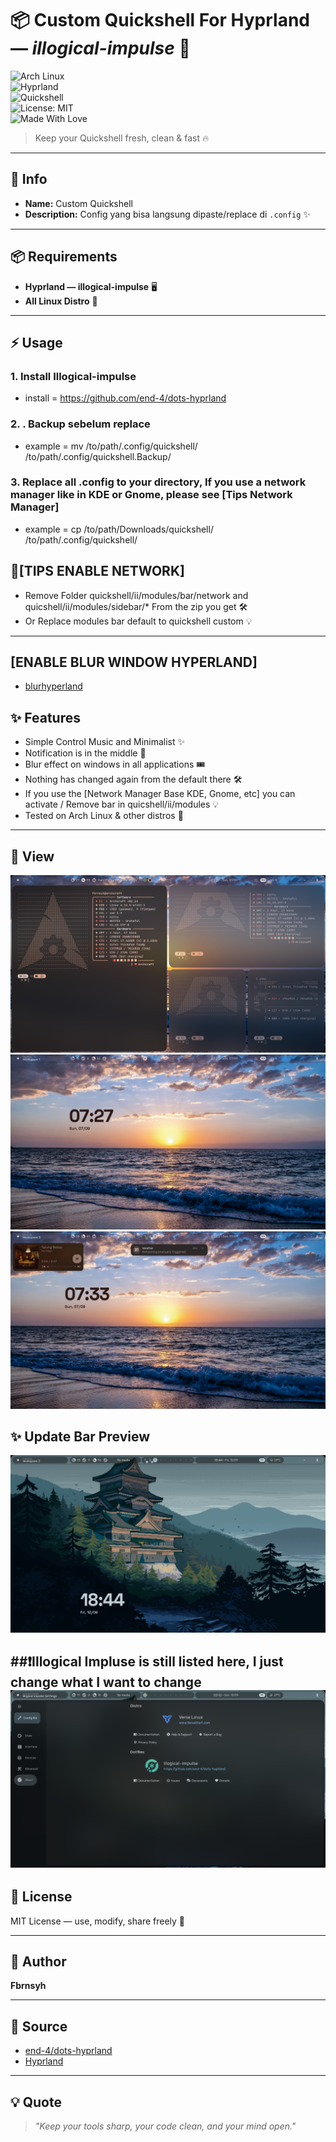 
# 📦 Custom Quickshell For Hyprland — *illogical-impulse* 🚀  

![Arch Linux](https://img.shields.io/badge/Arch_Linux-%231793D1.svg?style=for-the-badge&logo=arch-linux&logoColor=white)  
![Hyprland](https://img.shields.io/badge/Hyprland-black?style=for-the-badge&logo=linux&logoColor=white)  
![Quickshell](https://img.shields.io/badge/Quickshell-%23FF6F61.svg?style=for-the-badge&logo=gnometerminal&logoColor=white)  
![License: MIT](https://img.shields.io/badge/License-MIT-green.svg?style=for-the-badge)  
![Made With Love](https://img.shields.io/badge/Made%20with-%E2%9D%A4-red?style=for-the-badge)  

> Keep your Quickshell fresh, clean & fast 🔥  

---

## 📝 Info
- **Name:** Custom Quickshell  
- **Description:** Config yang bisa langsung dipaste/replace di `.config` ✨  

---

## 📦 Requirements
- **Hyprland — illogical-impulse** 🖥️  
- **All Linux Distro** 🐚  

---

## ⚡ Usage
### 1. Install Illogical-impulse

- install = https://github.com/end-4/dots-hyprland

### 2. . Backup sebelum replace

- example = mv /to/path/.config/quickshell/  /to/path/.config/quickshell.Backup/

### 3. Replace all .config to your directory, If you use a network manager like in KDE or Gnome, please see [Tips Network Manager]

- example = cp /to/path/Downloads/quickshell/  /to/path/.config/quickshell/


## 🔧[TIPS ENABLE NETWORK]

- Remove Folder quickshell/ii/modules/bar/network and quicshell/ii/modules/sidebar/* From the zip you get 🛠️
- Or Replace modules bar default to quickshell custom 💡

---
## [ENABLE BLUR WINDOW HYPERLAND]
- [blurhyperland](https://github.com/Fbrnsyhfbrn/BlurHyperland.git)

## ✨ Features
- Simple Control Music and Minimalist ✨
- Notification is in the middle 📜
- Blur effect on windows in all applications 🎟️
- Nothing has changed again from the default there 🛠️
- If you use the [Network Manager Base KDE, Gnome, etc] you can activate / Remove bar in quicshell/ii/modules 💡
- Tested on Arch Linux & other distros 🐧
---

## 👀 View
![Example](expl.png)  
![Example](Default.png)  
![Example](notifandmedia.png)
## ✨ Update Bar Preview
![Example](U-Bar.png)  

##❗Illogical Impluse is still listed here, I just change what I want to change
![Example](original.png)
---

## 📜 License
MIT License — use, modify, share freely 📜

---

## 👤 Author
**Fbrnsyh**  

---

## 🔗 Source
- [end-4/dots-hyprland](https://github.com/end-4/dots-hyprland)  
- [Hyprland](https://hypr.land/)  

---

## 💡 Quote
> *"Keep your tools sharp, your code clean, and your mind open."*  
